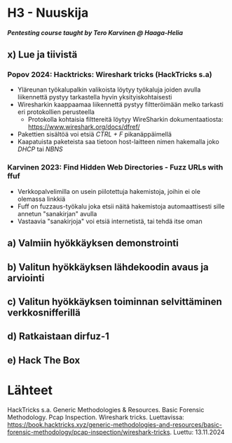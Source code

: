 # H3 - Nuuskija
##### Pentesting course taught by Tero Karvinen @ Haaga-Helia

## x) Lue ja tiivistä
### Popov 2024: Hacktricks: Wireshark tricks (HackTricks s.a)
- Yläreunan työkalupalkin valikoista löytyy työkaluja joiden avulla liikennettä pystyy tarkastella hyvin yksityiskohtaisesti
- Wiresharkin kaappaamaa liikennettä pystyy filtteröimään melko tarkasti eri protokollien perusteella
  - Protokolla kohtaisia filttereitä löytyy WireSharkin dokumentaatiosta: https://www.wireshark.org/docs/dfref/ 
- Pakettien sisältöä voi etsiä *CTRL + F* pikanäppäimellä
- Kaapatuista paketeista saa tietoon host-laitteen nimen hakemalla joko *DHCP* tai *NBNS*

### Karvinen 2023: Find Hidden Web Directories - Fuzz URLs with ffuf
- Verkkopalvelimilla on usein piilotettuja hakemistoja, joihin ei ole olemassa linkkiä
- Fuff on fuzzaus-työkalu joka etsii näitä hakemistoja automaattisesti sille annetun "sanakirjan" avulla
- Vastaavia "sanakirjoja" voi etsiä internetistä, tai tehdä itse oman

## a) Valmiin hyökkäyksen demonstrointi

## b) Valitun hyökkäyksen lähdekoodin avaus ja arviointi

## c) Valitun hyökkäyksen toiminnan selvittäminen verkkosnifferillä

## d) Ratkaistaan dirfuz-1

## e) Hack The Box

# Lähteet

HackTricks s.a. Generic Methodologies & Resources. Basic Forensic Methodology. Pcap Inspection. Wireshark tricks. Luettavissa: https://book.hacktricks.xyz/generic-methodologies-and-resources/basic-forensic-methodology/pcap-inspection/wireshark-tricks. Luettu: 13.11.2024
